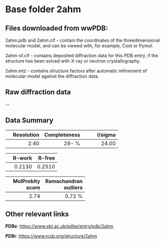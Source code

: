 # Base folder 2ahm

## Files downloaded from wwPDB:

2ahm.pdb and 2ahm.cif - contain the coordinates of the threedimensional molecular model, and can be viewed with, for example, Coot or Pymol.

2ahm-sf.cif - contains deposited diffraction data for this PDB entry, if the structure has been solved with X-ray or neutron crystallography.

2ahm.mtz - contains structure factors after automatic refinement of molecular model against the diffraction data.

## Raw diffraction data

--<br> 

## Data Summary
|   | Resolution | Completeness| I/sigma |
|---|-------------:|----------------:|--------------:|
|   |2.40|  28- %|<img width=50/>24.00|

|   | **R-work**| **R-free**   
|---|-------------:|----------------:|           
||0.2130|0.2510|

|   |**MolProbity<br>score**| **Ramachandran<br>outliers** 
|---|-------------:|----------------:|
||2.74|0.72 %|

## Other relevant links 
**PDBe**:  https://www.ebi.ac.uk/pdbe/entry/pdb/2ahm
 
**PDBr**: https://www.rcsb.org/structure/2ahm 

